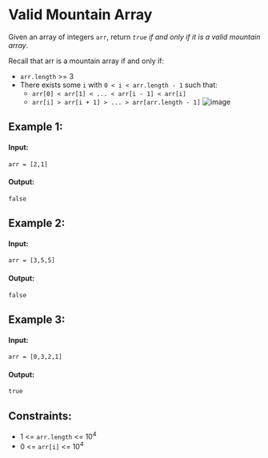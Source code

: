 # Valid Mountain Array

Given an array of integers `arr`, return *`true` if and only if it is a valid mountain array*.

Recall that arr is a mountain array if and only if:
- `arr.length` >= 3
- There exists some `i` with `0 < i < arr.length - 1` such that:
  - `arr[0] < arr[1] < ... < arr[i - 1] < arr[i]`
  - `arr[i] > arr[i + 1] > ... > arr[arr.length - 1]`
![image](https://user-images.githubusercontent.com/24850908/151230310-6ea69139-f1e3-4ea1-b48a-a65eee8d5ca9.png)

 

## Example 1:

#### Input: 

`arr = [2,1]`

#### Output: 

`false`



## Example 2:

#### Input: 

`arr = [3,5,5]`

#### Output: 

`false`



## Example 3:

#### Input: 

`arr = [0,3,2,1]`

#### Output: 

`true`
 


## Constraints:
- 1 <= `arr.length` <= 10<sup>4</sup>
- 0 <= `arr[i]` <= 10<sup>4</sup>
